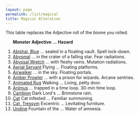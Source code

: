 ```yaml
---
layout: page
permalink: /list/magical
title: Magical Alteration
---
```


This table replaces the Adjective roll of the biome you rolled.

&nbsp; &nbsp; &nbsp; <span class="a">**Monster**</span> <span class="ee">**Adjective ...**</span> **Hazard**

1. <span class="a">[Abishai, Blue](/monsters/abishai-blue)</span> <span class="e">... sealed in a floating vault.</span> <span class="d">Spell lock-down.</span> 
1. <span class="a">[Abysmal](/monsters/abysmal)</span>  <span class="e">... in the crater of a falling star.</span> <span class="d">Fear radiations.</span> 
1. <span class="a">[Abyssal Wretch](/monsters/abyssal-wretch)</span> <span class="e"> ... with fleshy veins.</span> <span class="d">Mutation radiations.</span> 
1. <span class="a">[Aerial Servant](/monsters/aerial-servant)</span> <span class="e">Flying ...</span> <span class="d">Floating platforms.</span> 
1. <span class="a">[Airwalker](/monsters/airwalker)</span> <span class="e">... in the sky.</span> <span class="d">Floating portals.</span> 
1. <span class="a">[Amber Prowler](/monsters/amber-prowler)</span> <span class="e">... with a prison for wizards.</span> <span class="d">Arcane sentries.</span> 
1. <span class="a">[Animated Rug](/monsters/animated-rug)</span> <span class="e">Walking ...</span> <span class="d">Living, petty door.</span> 
1. <span class="a">[Animus](/monsters/animus)</span> <span class="e">... trapped in a time loop.</span> <span class="d">30-min time loop.</span> 
1. <span class="a">[Cambion](/monsters/cambion)</span> <span class="e"> Dark Lord's ...</span> <span class="d">Brimstone rain.</span> 
1. <span class="a">[Cat](/monsters/cat)</span> <span class="e"> Cat infested ...</span> <span class="d">Familiar summoning.</span>
1. <span class="a">[Cat, Tressym](/monsters/cat-tressym)</span> <span class="e"> Excentric ...</span> <span class="d">Levitating furniture.</span> 
1. <span class="a">[Undine](/monsters/undine)</span> <span class="e"> Fountain of the ...</span> <span class="d">Water of amnesia.</span> 
